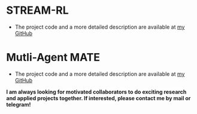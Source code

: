 # STREAM-RL

+ The project code and a more detailed description are available at [my GitHub](https://github.com/AlgazinovAleksandr/STREAM-RL)

# Mutli-Agent MATE

+ The project code and a more detailed description are available at [my GitHub](https://github.com/AlgazinovAleksandr/Multi-Agent-MATE)

**I am always looking for motivated collaborators to do exciting research and applied projects together. If interested, please contact me by mail or telegram!**